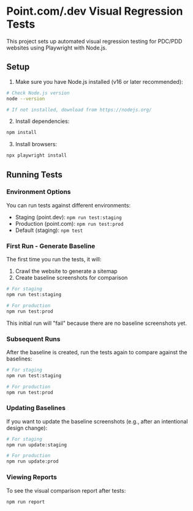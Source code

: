 # Point.com/.dev Visual Regression Tests

This project sets up automated visual regression testing for PDC/PDD websites using Playwright with Node.js.

## Setup

1. Make sure you have Node.js installed (v16 or later recommended):

```bash
# Check Node.js version
node --version

# If not installed, download from https://nodejs.org/
```

2. Install dependencies:

```bash
npm install
```

3. Install browsers:

```bash
npx playwright install
```

## Running Tests

### Environment Options

You can run tests against different environments:

- Staging (point.dev): `npm run test:staging`
- Production (point.com): `npm run test:prod`
- Default (staging): `npm test`

### First Run - Generate Baseline

The first time you run the tests, it will:

1. Crawl the website to generate a sitemap
2. Create baseline screenshots for comparison

```bash
# For staging
npm run test:staging

# For production
npm run test:prod
```

This initial run will "fail" because there are no baseline screenshots yet.

### Subsequent Runs

After the baseline is created, run the tests again to compare against the baselines:

```bash
# For staging
npm run test:staging

# For production
npm run test:prod
```

### Updating Baselines

If you want to update the baseline screenshots (e.g., after an intentional design change):

```bash
# For staging
npm run update:staging

# For production
npm run update:prod
```

### Viewing Reports

To see the visual comparison report after tests:

```bash
npm run report
```
